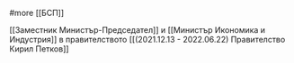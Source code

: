 #more 
[[БСП]]

[[Заместник Министър-Председател]] и [[Министър Икономика и Индустрия]] в правителството  [[(2021.12.13 - 2022.06.22) Правителство Кирил Петков]]